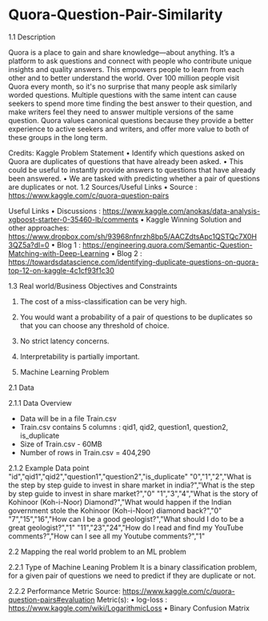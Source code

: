 # Quora-Question-Pair-Similarity


1.1 Description 

Quora is a place to gain and share knowledge—about anything. It’s a platform to ask questions and connect with people who contribute unique insights and quality answers. This empowers people to learn from each other and to better understand the world.
Over 100 million people visit Quora every month, so it's no surprise that many people ask similarly worded questions. Multiple questions with the same intent can cause seekers to spend more time finding the best answer to their question, and make writers feel they need to answer multiple versions of the same question. Quora values canonical questions because they provide a better experience to active seekers and writers, and offer more value to both of these groups in the long term.


Credits: Kaggle
Problem Statement
•	Identify which questions asked on Quora are duplicates of questions that have already been asked.
•	This could be useful to instantly provide answers to questions that have already been answered.
•	We are tasked with predicting whether a pair of questions are duplicates or not.
1.2 Sources/Useful Links
•	Source : https://www.kaggle.com/c/quora-question-pairs 

Useful Links
•	Discussions : https://www.kaggle.com/anokas/data-analysis-xgboost-starter-0-35460-lb/comments
•	Kaggle Winning Solution and other approaches: https://www.dropbox.com/sh/93968nfnrzh8bp5/AACZdtsApc1QSTQc7X0H3QZ5a?dl=0
•	Blog 1 : https://engineering.quora.com/Semantic-Question-Matching-with-Deep-Learning
•	Blog 2 : https://towardsdatascience.com/identifying-duplicate-questions-on-quora-top-12-on-kaggle-4c1cf93f1c30

1.3 Real world/Business Objectives and Constraints 
1.	The cost of a miss-classification can be very high.
2.	You would want a probability of a pair of questions to be duplicates so that you can choose any threshold of choice.
3.	No strict latency concerns.
4.	Interpretability is partially important.

2. Machine Learning Problem 

2.1 Data 

2.1.1 Data Overview 
- Data will be in a file Train.csv 
- Train.csv contains 5 columns : qid1, qid2, question1, question2, is_duplicate 
- Size of Train.csv - 60MB 
- Number of rows in Train.csv = 404,290

2.1.2 Example Data point 
"id","qid1","qid2","question1","question2","is_duplicate"
"0","1","2","What is the step by step guide to invest in share market in india?","What is the step by step guide to invest in share market?","0"
"1","3","4","What is the story of Kohinoor (Koh-i-Noor) Diamond?","What would happen if the Indian government stole the Kohinoor (Koh-i-Noor) diamond back?","0"
"7","15","16","How can I be a good geologist?","What should I do to be a great geologist?","1"
"11","23","24","How do I read and find my YouTube comments?","How can I see all my Youtube comments?","1"

2.2 Mapping the real world problem to an ML problem 

2.2.1 Type of Machine Leaning Problem 
It is a binary classification problem, for a given pair of questions we need to predict if they are duplicate or not.

2.2.2 Performance Metric 
Source: https://www.kaggle.com/c/quora-question-pairs#evaluation
Metric(s):
•	log-loss : https://www.kaggle.com/wiki/LogarithmicLoss
•	Binary Confusion Matrix

